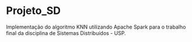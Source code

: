 # Projeto_SD
Implementação do algoritmo KNN utilizando Apache Spark para o trabalho final da disciplina de Sistemas Distribuídos - USP.
